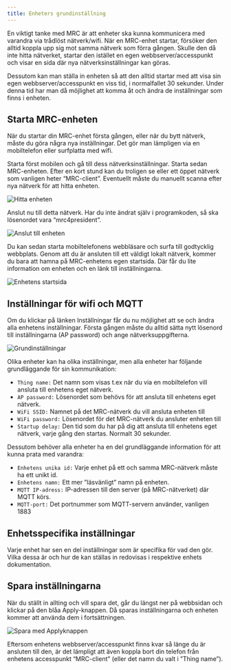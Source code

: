 ```yaml
---
title: Enheters grundinställning
---
```


En viktigt tanke med MRC är att enheter ska kunna kommunicera med varandra via trådlöst nätverk/wifi. När en MRC-enhet startar, försöker den alltid koppla upp sig mot samma nätverk som förra gången. Skulle den då inte hitta nätverket, startar den istället en egen webbserver/accesspunkt och visar en sida där nya nätverksinställningar kan göras.

Dessutom kan man ställa in enheten så att den alltid startar med att visa sin egen webbserver/accesspunkt en viss tid, i normalfallet 30 sekunder. Under denna tid har man då möjlighet att komma åt och ändra de inställningar som finns i enheten.


## Starta MRC-enheten
När du startar din MRC-enhet första gången, eller när du bytt nätverk, måste du göra några nya inställningar. Det gör man lämpligen via en mobiltelefon eller surfplatta med wifi.

Starta först mobilen och gå till dess nätverksinställningar. Starta sedan MRC-enheten. Efter en kort stund kan du troligen se eller ett öppet nätverk som vanligen heter “MRC-client”. Eventuellt måste du manuellt scanna efter nya nätverk för att hitta enheten.

![Hitta enheten](/img/clients/mrc-settings01.svg)

Anslut nu till detta nätverk. Har du inte ändrat själv i programkoden, så ska lösenordet vara “mrc4president”.

![Anslut till enheten](/img/clients/mrc-settings02.svg)

Du kan sedan starta mobiltelefonens webbläsare och surfa till godtycklig webbplats. Genom att du är ansluten till ett väldigt lokalt nätverk, kommer du bara att hamna på MRC-enhetens egen startsida. Där får du lite information om enheten och en länk till inställningarna.

![Enhetens startsida](/img/clients/mrc-settings03.svg)


## Inställningar för wifi och MQTT
Om du klickar på länken Inställningar får du nu möjlighet att se och ändra alla enhetens inställningar. Första gången måste du alltid sätta nytt lösenord till inställningarna (AP password) och ange nätverksuppgifterna.

![Grundinställningar](/img/clients/mrc-settings04.svg)

Olika enheter kan ha olika inställningar, men alla enheter har följande grundläggande för sin kommunikation:

 - `Thing name:` Det namn som visas t.ex när du via en mobiltelefon vill ansluta till enhetens eget nätverk.
 - `AP password:` Lösenordet som behövs för att ansluta till enhetens eget nätverk.
 - `WiFi SSID:` Namnet på det MRC-nätverk du vill ansluta enheten till
 - `WiFi password:` Lösenordet för det MRC-nätverk du ansluter enheten till
 - `Startup delay:` Den tid som du har på dig att ansluta till enhetens eget nätverk, varje gång den startas. Normalt 30 sekunder.

Dessutom behöver alla enheter ha en del grundläggande information för att kunna prata med varandra:

 - `Enhetens unika id:` Varje enhet på ett och samma MRC-nätverk måste ha ett unikt id.
 - `Enhetens namn:` Ett mer ”läsvänligt” namn på enheten.
 - `MQTT IP-adress:` IP-adressen till den server (på MRC-nätverket) där MQTT körs.
 - `MQTT-port:` Det portnummer som MQTT-servern använder, vanligen 1883


## Enhetsspecifika inställningar
Varje enhet har sen en del inställningar som är specifika för vad den gör. Vilka dessa är och hur de kan ställas in redovisas i respektive enhets dokumentation.


## Spara inställningarna
När du ställt in allting och vill spara det, går du längst ner på webbsidan och klickar på den blåa Apply-knappen. Då sparas inställningarna och enheten kommer att använda dem i fortsättningen.

![Spara med Applyknappen](/img/clients/apply-knapp.svg)

Eftersom enhetens webbserver/accesspunkt finns kvar så länge du är ansluten till den, är det lämpligt att även koppla bort din telefon från enhetens accesspunkt “MRC-client” (eller det namn du valt i ”Thing name”).
